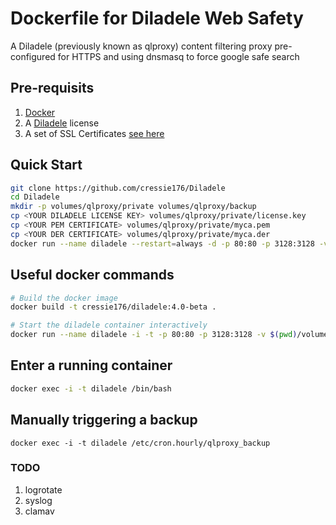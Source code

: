 # Dockerfile for Diladele Web Safety

A Diladele (previously known as qlproxy) content filtering proxy pre-configured for HTTPS and using dnsmasq to force google safe search

## Pre-requisits
1. [Docker](http://docker.io)
2. A [Diladele](http://diladele.com) license
3. A set of SSL Certificates [see here](http://docs.diladele.com/administrator_guide_4_0/system_configuration/https_filtering/generate_certificates.html)

## Quick Start
```bash
git clone https://github.com/cressie176/Diladele
cd Diladele
mkdir -p volumes/qlproxy/private volumes/qlproxy/backup
cp <YOUR DILADELE LICENSE KEY> volumes/qlproxy/private/license.key
cp <YOUR PEM CERTIFICATE> volumes/qlproxy/private/myca.pem
cp <YOUR DER CERTIFICATE> volumes/qlproxy/private/myca.der
docker run --name diladele --restart=always -d -p 80:80 -p 3128:3128 -v $(pwd)/volumes/qlproxy:/mnt/qlproxy -e TIME_ZONE='Europe/London' cressie176/diladele:4.0-beta
```

## Useful docker commands

```bash
# Build the docker image
docker build -t cressie176/diladele:4.0-beta .
```

```bash
# Start the diladele container interactively
docker run --name diladele -i -t -p 80:80 -p 3128:3128 -v $(pwd)/volumes/qlproxy:/mnt/qlproxy  -e TIME_ZONE='Europe/London' cressie176/diladele:4.0-beta
```

## Enter a running container
```bash
docker exec -i -t diladele /bin/bash
```

## Manually triggering a backup
```base
docker exec -i -t diladele /etc/cron.hourly/qlproxy_backup
```

### TODO
1. logrotate
2. syslog
3. clamav
